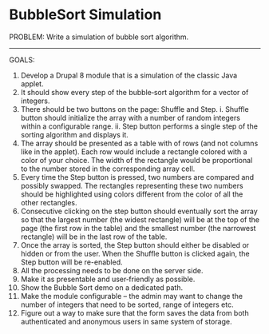 BubbleSort Simulation
===========

PROBLEM: Write a simulation of bubble sort algorithm.

------------

GOALS:

1. Develop a Drupal 8 module that is a simulation of the classic Java applet.
2. It should show every step of the bubble‐sort algorithm for a vector of integers.
3. There should be two buttons on the page: Shuffle and Step.
    i. Shuffle button should initialize the array with a number of random integers within a configurable range.
    ii. Step button performs a single step of the sorting algorithm and displays it.
4. The array should be presented as a table with of rows (and not columns like in the applet). Each row would include a rectangle colored with a color of your choice. The width of the rectangle would be proportional to the number stored in the corresponding array cell.
5. Every time the Step button is pressed, two numbers are compared and possibly swapped. The rectangles representing these two numbers should be highlighted using colors different from the color of all the other rectangles.
6. Consecutive clicking on the step button should eventually sort the array so that the largest number (the widest rectangle) will be at the top of the page (the first row in the table) and the smallest number (the narrowest rectangle) will be in the last row of the table.
7. Once the array is sorted, the Step button should either be disabled or hidden or from the user. When the Shuffle button is clicked again, the Step button will be re-enabled.
8. All the processing needs to be done on the server side.
9. Make it as presentable and user‐friendly as possible.
10. Show the Bubble Sort demo on a dedicated path.
11. Make the module configurable – the admin may want to change the number of integers that need to be sorted, range of integers etc.
12. Figure out a way to make sure that the form saves the data from both authenticated and anonymous users in same system of storage.
